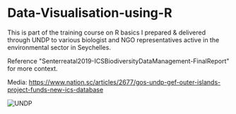 # Data-Visualisation-using-R

This is part of the training course on R basics I prepared & delivered through UNDP to various biologist and NGO representatives active in the environmental sector in Seychelles. 

Reference "Senterreatal2019-ICSBiodiversityDataManagement-FinalReport" for more context.

Media: https://www.nation.sc/articles/2677/gos-undp-gef-outer-islands-project-funds-new-ics-database

![UNDP](https://github.com/elilouise/Data-Visualisation-using-R/assets/53550369/c19958bd-e756-4164-ab21-ecd54bdc08ea)
